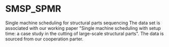 # SMSP_SPMR
Single machine scheduling for structural parts sequencing
The data set is associated with our working paper "Single machine scheduling with setup time: a case study in the cutting of large-scale structural parts".
The data is sourced from our cooperation parter.
